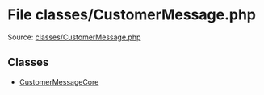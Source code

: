 File classes/CustomerMessage.php
=========

Source: [classes/CustomerMessage.php](https://github.com/PrestaShop/PrestaShop/blob/1.5.3.1/classes/CustomerMessage.php)


Classes
-------

* [CustomerMessageCore](class.CustomerMessageCore.md)

